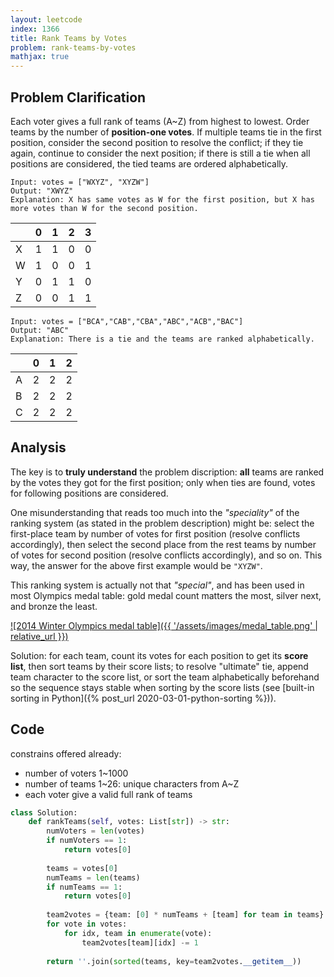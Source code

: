 ```yaml
---
layout: leetcode
index: 1366
title: Rank Teams by Votes
problem: rank-teams-by-votes
mathjax: true
---
```

## Problem Clarification
Each voter gives a full rank of teams (A~Z) from highest to lowest. Order teams by the number of **position-one votes**. If multiple teams tie in the first position, consider the second position to resolve the conflict; if they tie again, continue to consider the next position; if there is still a tie when all positions are considered, the tied teams are ordered alphabetically. 

    Input: votes = ["WXYZ", "XYZW"]
    Output: "XWYZ"
    Explanation: X has same votes as W for the first position, but X has more votes than W for the second position.

|   | 0 | 1 | 2 | 3
|---|---|---|---|---
| X | 1 | 1 | 0 | 0
| W | 1 | 0 | 0 | 1
| Y | 0 | 1 | 1 | 0
| Z | 0 | 0 | 1 | 1

    Input: votes = ["BCA","CAB","CBA","ABC","ACB","BAC"]
    Output: "ABC"
    Explanation: There is a tie and the teams are ranked alphabetically.

|   | 0 | 1 | 2
|---|---|---|---
| A | 2 | 2 | 2
| B | 2 | 2 | 2
| C | 2 | 2 | 2

## Analysis
The key is to **truly understand** the problem discription: **all** teams are ranked by the votes they got for the first position; only when ties are found, votes for following positions are considered.

One misunderstanding that reads too much into the *"speciality"* of the ranking system (as stated in the problem description) might be: select the first-place team by number of votes for first position (resolve conflicts accordingly), then select the second place from the rest teams by number of votes for second position (resolve conflicts accordingly), and so on. This way, the answer for the above first example would be `"XYZW"`.

This ranking system is actually not that *"special"*, and has been used in most Olympics medal table: gold medal count matters the most, silver next, and bronze the least.

[![2014 Winter Olympics medal table]({{ '/assets/images/medal_table.png' | relative_url }})](https://en.wikipedia.org/wiki/2014_Winter_Olympics_medal_table)

Solution: for each team, count its votes for each position to get its **score list**, then sort teams by their score lists; to resolve "ultimate" tie, append team character to the score list, or sort the team alphabetically beforehand so the sequence stays stable when sorting by the score lists (see [built-in sorting in Python]({% post_url 2020-03-01-python-sorting %})).

## Code
constrains offered already:
* number of voters 1~1000
* number of teams 1~26: unique characters from A~Z
* each voter give a valid full rank of teams

```python
class Solution:
    def rankTeams(self, votes: List[str]) -> str:
        numVoters = len(votes)
        if numVoters == 1:
            return votes[0]
        
        teams = votes[0]
        numTeams = len(teams)
        if numTeams == 1:
            return votes[0]
        
        team2votes = {team: [0] * numTeams + [team] for team in teams} 
        for vote in votes:
            for idx, team in enumerate(vote):
                team2votes[team][idx] -= 1
                
        return ''.join(sorted(teams, key=team2votes.__getitem__))
```
